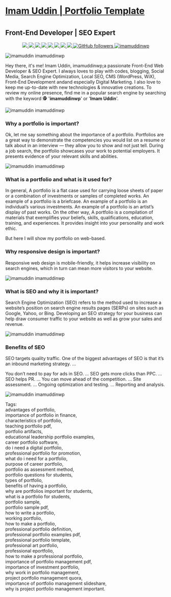 # <h1><a href="https://imamuddinwp.github.io/imamuddin/">Imam Uddin | Portfolio Template </a></h1>
# <h2>Front-End Developer | SEO Expert </h2>
<p align="center">
 
  
  <a href="https://twitter.com/imamuddinwp" target="_blank">
    <img src="https://img.shields.io/badge/-Twitter-1ca0f1?style=flat&labelColor=1ca0f1&logo=twitter&logoColor=white&link=https://twitter.com/imamuddinwp">
  </a>
  <a href="https://www.linkedin.com/in/imamuddinwp/" target="_blank">
    <img src="https://img.shields.io/badge/-Linkedin-1ca0f1?style=flat&labelColor=1ca0f1&logo=linkedin&logoColor=white&link=https://www.linkedin.com/in/imamuddinwp/">
  </a>
   <a href="https://www.instagram.com/imamuddinwp/" target="_blank">
    <img src="https://img.shields.io/badge/-Instagram-1ca0f1?style=flat&labelColor=1ca0f1&logo=instagram&logoColor=white&link=https://www.instagram.com/imamuddinwp/">
  </a> 
   <a href="https://bn.quora.com/profile/Imam-Uddin-Wp" target="_blank">
    <img src="https://img.shields.io/badge/-Quora-1ca0f1?style=flat&labelColor=1ca0f1&logo=quora&logoColor=white&link=https://bn.quora.com/profile/Imam-Uddin-Wp">
  </a>
  <a href="https://mix.com/imamuddinwp" target="_blank">
    <img src="https://img.shields.io/badge/-Mix-1877F2?style=flat&labelColor=1877F2&logo=mix&logoColor=white&link=https://mix.com/imamuddinwp">
  </a>
   <a href="https://imamuddinwp.medium.com/" target="_blank">
    <img src="https://img.shields.io/badge/-Medium-1877F2?style=flat&labelColor=1877F2&logo=medium&logoColor=white&link=https://imamuddinwp.medium.com/">
  </a>
   <a href="https://facebook.com/imamuddinwp" target="_blank">
    <img src="https://img.shields.io/badge/-Facebook-1877F2?style=flat&labelColor=1877F2&logo=facebook&logoColor=white&link=https://facebook.com/imamuddinwp">
  </a>
  
  <a href="https://behance.net/imamuddinwp" target="_blank">
    <img src="https://img.shields.io/badge/-Behance-053eff?style=flat&labelColor=053eff&logo=behance&logoColor=white&link=https://behance.net/imamuddinwp">
  </>
 
  <a href="https://github.com/imamuddinwp" target="_blank">
    <img alt="GitHub followers" src="https://img.shields.io/github/followers/imamuddinwp?label=Github&style=flat">
  </a>
  <a href="https://github.com/imamuddinwp" target="_blank">
    <img src="https://komarev.com/ghpvc/?username=imamuddinwp&label=Views&color=brightgreen&style=flat" alt="imamuddinwp" />
  </a>
</p

![imamuddin imamuddinwp](/imamuddin-responsive.jpg)

<p>
Hey there, it's me! Imam Uddin, imamuddinwp;a passionate Front-End Web Developer & SEO Expert. I always loves to play with codes, blogging,  Social Media, Search Engine Optimization, Local SEO, CMS (WordPress, WiX), Front-End Development andand especially Digital Marketing. I also love to keep me up-to-date with new technologies & innovative creations.
To review my online presence, find me in a popular search engine by searching with the keyword 🕵 '<b>imamuddinwp</b>' or '<b>Imam Uddin</b>'. 
</p>

![imamuddin imamuddinwp](/imam-uddin-imamuddinwp.jpg)

<h3>Why a portfolio is important?</h3>
<p>Ok, let me say something about the importance of a portfolio.
Portfolios are a great way to demonstrate the competencies you would list on a resume or talk about in
an interview — they allow you to show and not just tell. During a job search, the portfolio showcases
your work to potential employers. It presents evidence of your relevant skills and abilities.</p>

![imamuddin imamuddinwp](/imam-uddin.jpg)

<h3> What is a portfolio and what is it used for?</h3>
<p>In general, A portfolio is a flat case used for carrying loose sheets of paper or a combination of
investments or samples of completed works. An example of a portfolio is a briefcase. An example of a
portfolio is an individual’s various investments. An example of a portfolio is an artist’s display of past
works.
On the other way, A portfolio is a compilation of materials that exemplifies your beliefs, skills,
qualifications, education, training, and experiences. It provides insight into your personality and work
ethic.</p>
<p>But here I will show my portfolio on web-based.</p>

<h3>Why responsive design is important?</h3>
<p>Responsive web design is mobile-friendly, it helps increase visibility on search engines, which
in turn can mean more visitors to your website.</p>

![imamuddin imamuddinwp](/imam-uddin-responsive-checking.jpg)

<h3>What is SEO and why it is important?</h3>
<p>Search Engine Optimization (SEO) refers to the method used to increase a website’s position on
search engine results pages (SERPs) on sites such as Google, Yahoo, or Bing. Developing an SEO
strategy for your business can help draw consumer traffic to your website as well as grow your sales
and revenue.</p>

![imamuddin imamuddinwp](/imam-uddin-seo.jpg)

<h3>Benefits of SEO</h3>
<p>SEO targets quality traffic. One of the biggest advantages of SEO is that it’s an inbound marketing
strategy. …</p>
<p>You don’t need to pay for ads in SEO. …
SEO gets more clicks than PPC. …
SEO helps PR. …
You can move ahead of the competition. …
Site assessment. …
Ongoing optimization and testing. …
Reporting and analysis.</p>

![imamuddin imamuddinwp](/imam-uddin-seo-check.jpg)

<p>Tags:<br>
advantages of portfolio, <br>
importance of portfolio in finance, <br>
characteristics of portfolio, <br>
teaching portfolio pdf, <br>
portfolio artifacts, <br>
educational leadership portfolio examples, <br>
career portfolio software, <br>
do i need a digital portfolio, <br>
professional portfolio for promotion, <br>
what do i need for a portfolio, <br>
purpose of career portfolio, <br>
portfolio as assessment method, <br>
portfolio questions for students, <br>
types of portfolio, <br>
benefits of having a portfolio, <br>
why are portfolios important for students, <br>
what is a portfolio for students, <br>
portfolio sample, <br>
portfolio sample pdf, <br>
how to write a portfolio, <br>
working portfolio, <br>
how to make a portfolio, <br>
professional portfolio definition, <br>
professional portfolio examples pdf, <br>
professional portfolio template, <br>
professional art portfolio, <br>
professional eportfolio, <br>
how to make a professional portfolio, <br>
importance of portfolio management pdf, <br>
importance of investment portfolio, <br>
why work in portfolio management, <br>
project portfolio management quora, <br>
importance of portfolio management slideshare, <br>
why is project portfolio management important. </p>
